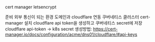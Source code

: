 cert manager letsencrypt

준비
외부 통신이 되는 환경
도메인과 cloudflare 연동
쿠버네티스 클러스터
cert-manager 설치
cloudflare api token을 생성하고 쿠버네티스 secret에 저장
cloudflare api-token -> k8s secret 생성방법: https://cert-manager.io/docs/configuration/acme/dns01/cloudflare/#api-keys

